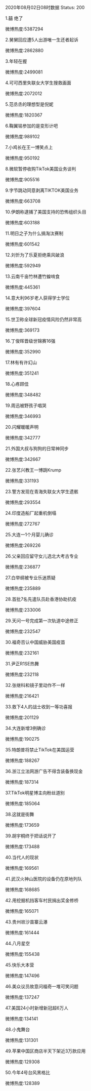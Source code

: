 2020年08月02日08时数据
Status: 200

1.囍 绝了

微博热度:5387294

2.舅舅回应遭5人出游唯一生还者起诉

微博热度:2862880

3.年轻在握

微博热度:2499081

4.可可西里失联女大学生搜救画面

微博热度:2072012

5.范丞丞的理想型是倪妮

微博热度:1820367

6.鞠翼铭参加的是变形计吧

微博热度:989102

7.小鸡长在王一博笑点上

微博热度:950192

8.微软暂停收购TikTok美国业务谈判

微博热度:905516

9.字节跳动同意剥离TIKTOK美国业务

微博热度:663708

10.伊朗称逮捕了美国支持的恐怖组织头目

微博热度:603188

11.明日之子为什么搞淘汰赛制

微博热度:601542

12.刘忻为了乐夏拒绝乘风破浪

微博热度:592949

13.云南千亩竹林遭竹蝗啃食

微博热度:445361

14.意大利96岁老人获得学士学位

微博热度:397604

15.世卫称全球新冠疫情风险仍然非常高

微博热度:369173

16.丁俊晖晋级世锦赛16强

微博热度:352990

17.林有有许幻山

微博热度:351241

18.心疼顾佳

微博热度:348482

19.周迅被野孩子唱哭

微博热度:346993

20.闪耀暖暖声明

微博热度:342777

21.外国大叔与狗狗的日常神同步

微博热度:342667

22.张艺兴教王一博跳Krump

微博热度:331193

23.警方发现在青海失联女大学生遗骸

微博热度:293554

24.印度造船厂起重机倒塌

微博热度:272767

25.大连一1个月婴儿确诊

微博热度:269226

26.父亲回应留守女儿选北大考古专业

微博热度:236877

27.白举纲被专业乐迷质疑

微博热度:235889

28.首批7名先遣队员赴香港协助抗疫

微博热度:233006

29.天问一号完成第一次轨道中途修正

微博热度:232547

30.福奇否认中国威胁美国疫苗

微博热度:232161

31.尹正R1SE热舞

微博热度:232118

32.张继科和镜子里动作不一样

微博热度:216421

33.救下4人的战士收到一等功喜报

微博热度:201129

34.大连新增3例确诊

微博热度:190275

35.特朗普将禁止TikTok在美国运营

微博热度:188267

36.浙江立法网游广告不得含装备换现金

微博热度:187314

37.TikTok明星博主向粉丝道别

微博热度:185064

38.这就是街舞

微博热度:173659

39.胡宇桐终于把话说开了

微博热度:173488

40.当代人的现状

微博热度:169561

41.武汉火神山医院的设备仍在原地列队

微博热度:168685

42.用挖掘机挡客车村民捐出奖金修桥

微博热度:165071

43.贵州岜沙苗寨云瀑

微博热度:161444

44.八月星空

微博热度:155438

45.快乐大本营

微博热度:147496

46.美众议员故意问福奇一堆可笑问题

微博热度:137247

47.美国24小时新增新冠超6万人

微博热度:134141

48.小鬼舞台

微博热度:131301

49.苹果中国区商店半天下架近3万款应用

微博热度:129308

50.今年4号台风黑格比

微博热度:128389

